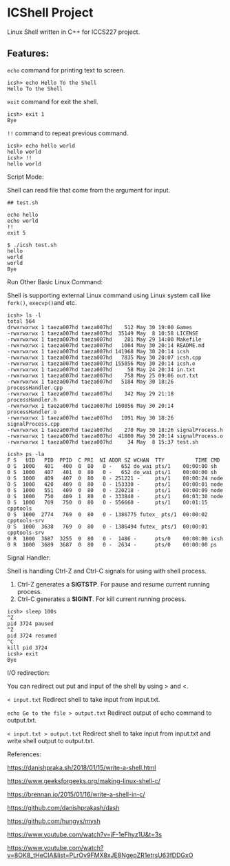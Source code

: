 # ICShell Project

Linux Shell written in C++ for ICCS227 project.

## Features:

```echo``` command for printing text to screen.

```shell
icsh> echo Hello To the Shell
Hello To the Shell
```

`exit` command for exit the shell.

```shell
icsh> exit 1
Bye
```

`!!` command to repeat previous command.

```shell
icsh> echo hello world
hello world
icsh> !!
hello world
```

Script Mode:

Shell can read file that come from the argument for input.

```shell
## test.sh

echo hello
echo world
!!
exit 5
```

```shell
$ ./icsh test.sh
hello
world
world
Bye
```

Run Other Basic Linux Command:

Shell is supporting external Linux command using Linux system call like `fork()`, `execvp()`and etc.

```shell
icsh> ls -l
total 564
drwxrwxrwx 1 taeza007hd taeza007hd    512 May 30 19:00 Games
-rwxrwxrwx 1 taeza007hd taeza007hd  35149 May  8 10:58 LICENSE
-rwxrwxrwx 1 taeza007hd taeza007hd    281 May 29 14:00 Makefile
-rwxrwxrwx 1 taeza007hd taeza007hd   1004 May 30 20:14 README.md
-rwxrwxrwx 1 taeza007hd taeza007hd 141968 May 30 20:14 icsh
-rwxrwxrwx 1 taeza007hd taeza007hd   7835 May 30 20:07 icsh.cpp
-rwxrwxrwx 1 taeza007hd taeza007hd 155856 May 30 20:14 icsh.o
-rwxrwxrwx 1 taeza007hd taeza007hd     58 May 24 20:34 in.txt
-rwxrwxrwx 1 taeza007hd taeza007hd    758 May 25 09:06 out.txt
-rwxrwxrwx 1 taeza007hd taeza007hd   5184 May 30 18:26 processHandler.cpp
-rwxrwxrwx 1 taeza007hd taeza007hd    342 May 29 21:18 processHandler.h
-rwxrwxrwx 1 taeza007hd taeza007hd 160856 May 30 20:14 processHandler.o
-rwxrwxrwx 1 taeza007hd taeza007hd   1091 May 30 18:26 signalProcess.cpp
-rwxrwxrwx 1 taeza007hd taeza007hd    270 May 30 18:26 signalProcess.h
-rwxrwxrwx 1 taeza007hd taeza007hd  41800 May 30 20:14 signalProcess.o
-rwxrwxrwx 1 taeza007hd taeza007hd     34 May  8 15:37 test.sh
```

```shell
icsh> ps -la
F S   UID   PID  PPID  C PRI  NI ADDR SZ WCHAN  TTY          TIME CMD
0 S  1000   401   400  0  80   0 -   652 do_wai pts/1    00:00:00 sh
0 S  1000   407   401  0  80   0 -   652 do_wai pts/1    00:00:00 sh
0 S  1000   409   407  0  80   0 - 251221 -     pts/1    00:00:24 node
0 S  1000   420   409  0  80   0 - 153330 -     pts/1    00:00:01 node
0 S  1000   551   409  0  80   0 - 220218 -     pts/1    00:00:09 node
0 S  1000   750   409  1  80   0 - 333840 -     pts/1    00:03:30 node
0 S  1000   769   750  0  80   0 - 556660 -     pts/1    00:01:15 cpptools
0 S  1000  2774   769  0  80   0 - 1386775 futex_ pts/1  00:00:02 cpptools-srv
0 S  1000  3638   769  0  80   0 - 1386494 futex_ pts/1  00:00:01 cpptools-srv
0 R  1000  3687  3255  0  80   0 -  1486 -      pts/0    00:00:00 icsh
0 R  1000  3689  3687  0  80   0 -  2634 -      pts/0    00:00:00 ps
```

Signal Handler:

Shell is handling Ctrl-Z and Ctrl-C signals for using with shell process.

1. Ctrl-Z generates a **SIGTSTP**. 
   For pause and resume current running process.
2. Ctrl-C generates a **SIGINT**.
   For kill current running process.

```shell
icsh> sleep 100s
^Z
pid 3724 paused
^Z
pid 3724 resumed
^C
kill pid 3724
icsh> exit
Bye
```

I/O redirection:

You can redirect out put and input of the shell by using > and <.

`< input.txt` Redirect shell to take input from input.txt.

`echo Go to the file > output.txt` Redirect output of echo command to output.txt.

`< input.txt > output.txt` Redirect shell to take input from input.txt and write shell output to output.txt.



References:

https://danishpraka.sh/2018/01/15/write-a-shell.html

https://www.geeksforgeeks.org/making-linux-shell-c/

https://brennan.io/2015/01/16/write-a-shell-in-c/

https://github.com/danishprakash/dash

https://github.com/hungys/mysh

https://www.youtube.com/watch?v=jF-1eFhyz1U&t=3s

https://www.youtube.com/watch?v=8OK8_tHeCIA&list=PLrOv9FMX8xJE8NgepZR1etrsU63fDDGxO

